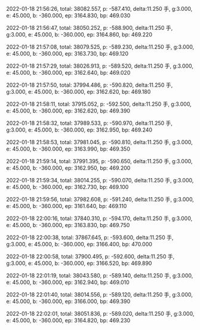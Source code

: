 2022-01-18 21:56:26, total: 38082.557, p: -587.410, delta:11.250 手, g:3.000, e: 45.000, b: -360.000, ep: 3164.830, bp: 469.030

2022-01-18 21:56:47, total: 38050.252, p: -588.900, delta:11.250 手, g:3.000, e: 45.000, b: -360.000, ep: 3164.860, bp: 469.220

2022-01-18 21:57:08, total: 38079.525, p: -589.230, delta:11.250 手, g:3.000, e: 45.000, b: -360.000, ep: 3163.730, bp: 469.120

2022-01-18 21:57:29, total: 38026.913, p: -589.520, delta:11.250 手, g:3.000, e: 45.000, b: -360.000, ep: 3162.640, bp: 469.020

2022-01-18 21:57:50, total: 37994.486, p: -590.820, delta:11.250 手, g:3.000, e: 45.000, b: -360.000, ep: 3162.620, bp: 469.180

2022-01-18 21:58:11, total: 37915.052, p: -592.500, delta:11.250 手, g:3.000, e: 45.000, b: -360.000, ep: 3162.620, bp: 469.390

2022-01-18 21:58:32, total: 37989.533, p: -590.970, delta:11.250 手, g:3.000, e: 45.000, b: -360.000, ep: 3162.950, bp: 469.240

2022-01-18 21:58:53, total: 37981.045, p: -590.810, delta:11.250 手, g:3.000, e: 45.000, b: -360.000, ep: 3163.990, bp: 469.350

2022-01-18 21:59:14, total: 37991.395, p: -590.650, delta:11.250 手, g:3.000, e: 45.000, b: -360.000, ep: 3162.950, bp: 469.200

2022-01-18 21:59:34, total: 38014.255, p: -590.070, delta:11.250 手, g:3.000, e: 45.000, b: -360.000, ep: 3162.730, bp: 469.100

2022-01-18 21:59:56, total: 37982.608, p: -591.240, delta:11.250 手, g:3.000, e: 45.000, b: -360.000, ep: 3161.640, bp: 469.110

2022-01-18 22:00:16, total: 37840.310, p: -594.170, delta:11.250 手, g:3.000, e: 45.000, b: -360.000, ep: 3163.830, bp: 469.750

2022-01-18 22:00:38, total: 37867.645, p: -593.600, delta:11.250 手, g:3.000, e: 45.000, b: -360.000, ep: 3166.400, bp: 470.000

2022-01-18 22:00:58, total: 37900.495, p: -592.600, delta:11.250 手, g:3.000, e: 45.000, b: -360.000, ep: 3166.520, bp: 469.890

2022-01-18 22:01:19, total: 38043.580, p: -589.140, delta:11.250 手, g:3.000, e: 45.000, b: -360.000, ep: 3162.940, bp: 469.010

2022-01-18 22:01:40, total: 38014.556, p: -589.120, delta:11.250 手, g:3.000, e: 45.000, b: -360.000, ep: 3166.000, bp: 469.390

2022-01-18 22:02:01, total: 38051.836, p: -589.020, delta:11.250 手, g:3.000, e: 45.000, b: -360.000, ep: 3164.820, bp: 469.230